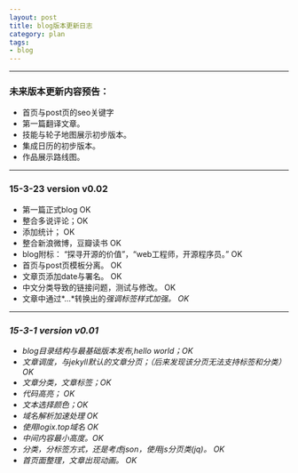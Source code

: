 ```yaml
---
layout: post
title: blog版本更新日志
category: plan
tags:
- blog
---
```


---
### 未来版本更新内容预告：
* 首页与post页的seo关键字
* 第一篇翻译文章。
* 技能与轮子地图展示初步版本。
* 集成日历的初步版本。
* 作品展示路线图。


---
### 15-3-23 version v0.02
* 第一篇正式blog OK
* 整合多说评论；OK
* 添加统计； OK
* 整合新浪微博，豆瓣读书 OK
* blog附标： “探寻开源的价值”，“web工程师，开源程序员。” OK
* 首页与post页模板分离。 OK
* 文章页添加date与署名。 OK
* 中文分类导致的链接问题，测试与修改。 OK
* 文章中通过*...*转换出的<em>强调标签样式加强。 OK

---
### 15-3-1 version v0.01
* blog目录结构与最基础版本发布,hello world；OK
* 文章调度，与jekyll默认的文章分页；（后来发现该分页无法支持标签和分类） OK 
* 文章分类，文章标签；OK
* 代码高亮； OK
* 文本选择颜色；OK
* 域名解析加速处理 OK
* 使用logix.top域名  OK 
* 中间内容最小高度。OK
* 分类，分标签方式，还是考虑json，使用js分页类(jq)。 OK
* 首页面整理，文章出现动画。 OK



